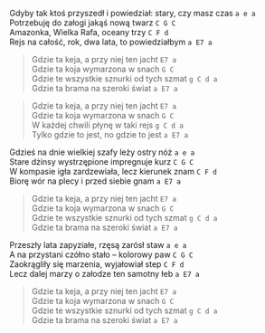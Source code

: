 Gdyby tak ktoś przyszedł i powiedział: stary, czy masz czas		`a e a`  
Potrzebuję do załogi jakąś nową twarz				`C G C`  
Amazonka, Wielka Rafa, oceany trzy				`C F d`  
Rejs na całość, rok, dwa lata, to powiedziałbym			`a E7 a`  

>Gdzie ta keja, a przy niej ten jacht				`E7 a`  
>Gdzie ta koja wymarzona w snach				`G C`  
>Gdzie te wszystkie sznurki od tych szmat			`g C d a`  
>Gdzie ta brama na szeroki świat				`a E7 a`  

>Gdzie ta keja, a przy niej ten jacht				`E7 a`  
>Gdzie ta koja wymarzona w snach				`G C`  
>W każdej chwili płynę w taki rejs				`g C d a`  
>Tylko gdzie to jest, no gdzie to jest				`a E7 a`  

Gdzieś na dnie wielkiej szafy leży ostry nóż			`a e a`  
Stare dżinsy wystrzępione impregnuje kurz			`C G C`  
W kompasie igła zardzewiała, lecz kierunek znam		`C F d`  
Biorę wór na plecy i przed siebie gnam				`a E7 a`  

>Gdzie ta keja, a przy niej ten jacht				`E7 a`  
>Gdzie ta koja wymarzona w snach				`G C`  
>Gdzie te wszystkie sznurki od tych szmat			`g C d a`  
>Gdzie ta brama na szeroki świat				`a E7 a`  

Przeszły lata zapyziałe, rzęsą zarósł staw			`a e a`  
A na przystani czółno stało – kolorowy paw			`C G C`  
Zaokrągliły się marzenia, wyjałowiał step			`C F d`  
Lecz dalej marzy o załodze ten samotny łeb			`a E7 a`  

>Gdzie ta keja, a przy niej ten jacht				`E7 a`  
>Gdzie ta koja wymarzona w snach				`G C`  
>Gdzie te wszystkie sznurki od tych szmat			`g C d a`  
>Gdzie ta brama na szeroki świat				`a E7 a`  
